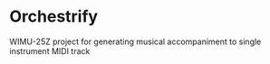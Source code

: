 # Orchestrify
WIMU-25Z project for generating musical accompaniment to single instrument MIDI track
